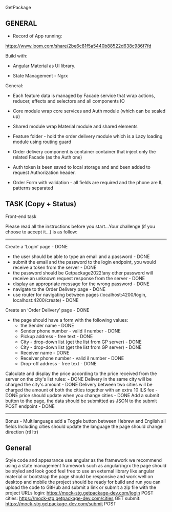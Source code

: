GetPackage 

## GENERAL

- Record of App running:

https://www.loom.com/share/2be6c81f5a5440b88522d638c986f7fd

Build with:

  - Angular Material as UI library.

  - State Management - Ngrx 

  General:

  - Each feature data is managed by Facade service that wrap actions, reducer, effects and selectors and all components IO 

  - Core module wrap core services and Auth module (which can be scaled up)

  - Shared module  wrap  Material module and shared elements

  - Feature folder - hold the  order delivery module which is a Lazy loading module using routing guard 
  
  - Order delivery component is container container that inject only the related Facade (as the Auth one)

  - Auth token is been saved to local storage and and been added to request Authorization header.

  - Order Form with validation - all fields are required and the phone are IL patterns separated

  

  




## TASK (Copy + Status)
Front-end task

Please read all the instructions before you start…Your challenge (if you choose to accept it...) is as follow:

---
Create a ‘Login’ page - DONE 
  - the user should be able to type an email and a password - DONE
  - submit the email and the password to the login endpoint, you would receive a token from the server - DONE
  - the password should be Getpackage2022!any other password will receive an unknown request response from the server - DONE
  - display an appropriate message for the wrong password - DONE
  - navigate to the Order Delivery page - DONE
  - use router for navigating between pages (localhost:4200/login, localhost:4200/create) - DONE


Create an ‘Order Delivery’ page - DONE
  - the page should have a form with the following values:
    - the Sender name - DONE 
    - Sender phone number - valid il number - DONE 
    - Pickup address - free text - DONE 
    - City - drop-down list (get the list from GP server) - DONE 
    - City - drop-down list (get the list from GP server) - DONE 
    - Receiver name - DONE 
    - Receiver phone number - valid il number - DONE 
    - Drop-off address - free text - DONE 


Calculate and display the price according to the price received from the server on the city's list
rules: - DONE
    Delivery in the same city will be charged the city's amount - DONE
    Delivery between two cities will be charged the amount of both the cities together with an extra 10 ILS fee - DONE
    price should update when you change cities - DONE
    Add a submit button to the page, the data should be submitted as JSON to the submit POST endpoint - DONE



*** 

Bonus - Multilanguage
add a Toggle button between Hebrew and English
all fields Including cities should update the language
the page should change direction (rtl ltr) 

## General
Style code and appearance
use angular as the framework
we recommend using a state management framework such as angular/ngrx
the page should be styled and look good
feel free to use an external library like angular material or bootstrap
the page should be responsive and work well on desktop and mobile
the project should be ready for build and run
you can upload the code to GitHub and submit a link or submit a zip file with the project
URLs 
login: https://mock-stg.getpackage-dev.com/login POST
cities: https://mock-stg.getpackage-dev.com/cities GET
submit: https://mock-stg.getpackage-dev.com/submit POST



